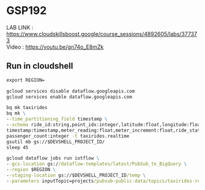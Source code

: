 # GSP192

LAB LINK : https://www.cloudskillsboost.google/course_sessions/4892605/labs/377373 \
Video : https://youtu.be/gn74o_E8mZk

## Run in cloudshell

```cmd
export REGION=
```

```cmd
gcloud services disable dataflow.googleapis.com
gcloud services enable dataflow.googleapis.com
```

```cmd
bq mk taxirides
bq mk \
--time_partitioning_field timestamp \
--schema ride_id:string,point_idx:integer,latitude:float,longitude:float,\
timestamp:timestamp,meter_reading:float,meter_increment:float,ride_status:string,\
passenger_count:integer -t taxirides.realtime
gsutil mb gs://$DEVSHELL_PROJECT_ID/
sleep 45
```

```cmd
gcloud dataflow jobs run iotflow \
--gcs-location gs://dataflow-templates/latest/PubSub_to_BigQuery \
--region $REGION \
--staging-location gs://$DEVSHELL_PROJECT_ID/temp \
--parameters inputTopic=projects/pubsub-public-data/topics/taxirides-realtime,outputTableSpec=$DEVSHELL_PROJECT_ID:taxirides.realtime
```
